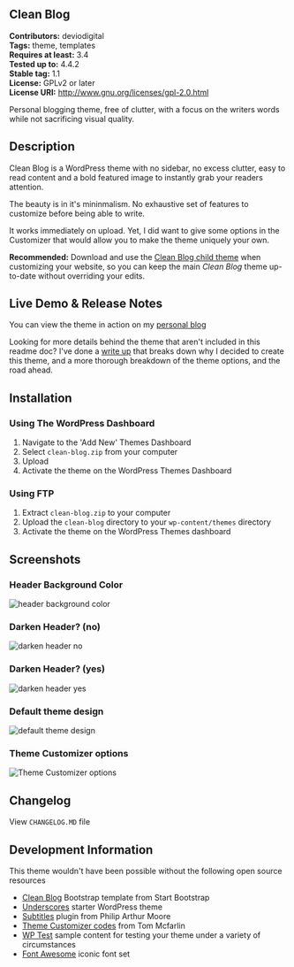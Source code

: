 Clean Blog
---
**Contributors:** deviodigital  
**Tags:** theme, templates  
**Requires at least:** 3.4  
**Tested up to:** 4.4.2  
**Stable tag:** 1.1  
**License:** GPLv2 or later  
**License URI:** http://www.gnu.org/licenses/gpl-2.0.html

Personal blogging theme, free of clutter, with a focus on the writers words while not sacrificing visual quality.

## Description

Clean Blog is a WordPress theme with no sidebar, no excess clutter, easy to read content and a bold featured image to instantly grab your readers attention.

The beauty is in it's mininmalism. No exhaustive set of features to customize before being able to write.

It works immediately on upload. Yet, I did want to give some options in the Customizer that would allow you to make the theme uniquely your own.

**Recommended:** Download and use the [Clean Blog child theme](https://github.com/deviodigital/cleanblog-child) when customizing your website, so you can keep the main *Clean Blog* theme up-to-date without overriding your edits.

## Live Demo &amp; Release Notes

You can view the theme in action on my [personal blog](http://www.robertdevore.com/)

Looking for more details behind the theme that aren't included in this readme doc? I've done a [write up](http://www.robertdevore.com/clean-blog-free-wordpress-theme) that breaks down why I decided to create this theme, and a more thorough breakdown of the theme options, and the road ahead.

## Installation

### Using The WordPress Dashboard

1. Navigate to the 'Add New' Themes Dashboard
1. Select `clean-blog.zip` from your computer
1. Upload
1. Activate the theme on the WordPress Themes Dashboard

### Using FTP

1. Extract `clean-blog.zip` to your computer
1. Upload the `clean-blog` directory to your `wp-content/themes` directory
1. Activate the theme on the WordPress Themes dashboard

## Screenshots

### Header Background Color

![header background color](http://www.robertdevore.com/wp-content/uploads/2016/02/cleanblog-header-background-color.jpg)

### Darken Header? (no)

![darken header no](http://www.robertdevore.com/wp-content/uploads/2016/02/cleanblog-darken-header-no.jpg)

### Darken Header? (yes)

![darken header yes](http://www.robertdevore.com/wp-content/uploads/2016/02/cleanblog-darken-header-yes.jpg)

### Default theme design

![default theme design](http://www.robertdevore.com/wp-content/uploads/2015/08/customizer-home-intro.jpg)

### Theme Customizer options

![Theme Customizer options](http://www.robertdevore.com/wp-content/uploads/2015/08/customizer-options.jpg)

## Changelog

View `CHANGELOG.MD` file

## Development Information

This theme wouldn't have been possible without the following open source resources

* [Clean Blog](http://startbootstrap.com/template-overviews/clean-blog/) Bootstrap template from Start Bootstrap
* [Underscores](http://underscores.me/) starter WordPress theme
* [Subtitles](https://wordpress.org/plugins/subtitles/) plugin from Philip Arthur Moore
* [Theme Customizer codes](https://github.com/tommcfarlin/theme-customizer-example) from Tom Mcfarlin
* [WP Test](http://www.wptest.io/) sample content for testing your theme under a variety of circumstances
* [Font Awesome](http://www.fontawesome.io/) iconic font set
